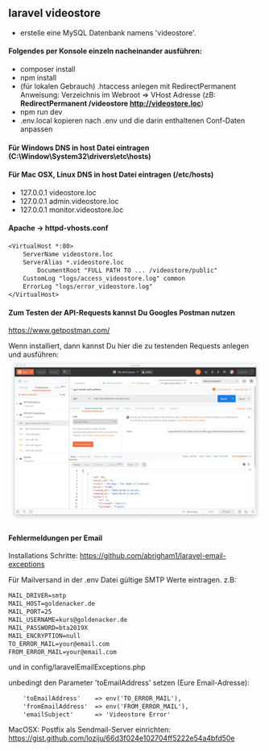 ## laravel videostore

- erstelle eine MySQL Datenbank namens 'videostore'.

#### Folgendes per Konsole einzeln nacheinander ausführen:
- composer install
- npm install
- (für lokalen Gebrauch) .htaccess anlegen mit RedirectPermanent Anweisung:
 Verzeichnis im Webroot => VHost Adresse
 (zB: **RedirectPermanent /videostore http://videostore.loc**) 
- npm run dev
- .env.local kopieren nach .env und die darin enthaltenen Conf-Daten anpassen

#### Für Windows DNS in host Datei eintragen (C:\Window\System32\drivers\etc\hosts)
#### Für Mac OSX, Linux DNS in host Datei eintragen (/etc/hosts)
- 127.0.0.1 videostore.loc
- 127.0.0.1 admin.videostore.loc
- 127.0.0.1 monitor.videostore.loc

#### Apache -> httpd-vhosts.conf
```
<VirtualHost *:80>
	ServerName videostore.loc
	ServerAlias *.videostore.loc
        DocumentRoot "FULL PATH TO ... /videostore/public"
	CustomLog "logs/access_videostore.log" common
	ErrorLog "logs/error_videostore.log"
</VirtualHost>
```

#### Zum Testen der API-Requests kannst Du Googles Postman nutzen
https://www.getpostman.com/

Wenn installiert, dann kannst Du hier die zu testenden Requests anlegen und ausführen:
![Postman](https://raw.githubusercontent.com/berndengels/bta-videostore/master/public/assets/postman.jpg)

#### Fehlermeldungen per Email

Installations Schritte:
https://github.com/abrigham1/laravel-email-exceptions

Für Mailversand in der .env Datei gültige SMTP Werte eintragen. z.B:

```
MAIL_DRIVER=smtp
MAIL_HOST=goldenacker.de
MAIL_PORT=25
MAIL_USERNAME=kurs@goldenacker.de
MAIL_PASSWORD=bta2019X
MAIL_ENCRYPTION=null
TO_ERROR_MAIL=your@email.com
FROM_ERROR_MAIL=your@email.com
```
und in config/laravelEmailExceptions.php

unbedingt den Parameter 'toEmailAddress' setzen (Eure Email-Adresse):

```
    'toEmailAddress'    => env('TO_ERROR_MAIL'),
    'fromEmailAddress'  => env('FROM_ERROR_MAIL'),
    'emailSubject'      => 'Videostore Error'
```
MacOSX: Postfix als Sendmail-Server einrichten:
https://gist.github.com/loziju/66d3f024e102704ff5222e54a4bfd50e

